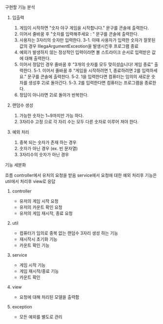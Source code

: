구현할 기능 분석

1. 입츨력
   1) 게임이 시작하면 "숫자 야구 게임을 시작합니다." 문구를 콘솔에 출력한다.
   2) 이어서 줄바꿈 후 "숫자를 입력해주세요 : " 문구를 콘솔에 출력한다.
   3) 사용자는 3자리의 숫자만 입력한다.
      3-1. 이때 사용자가 입력한 숫자가 잘못된값의 경우 IllegaArgumentExceotion을 발생시킨후 프로그램 종료
   4) 예외가 발생하지 않는 정상적인 입력이라면 볼 스트라이크 순서로 입력받은 값에 대해 출력한다.
   5) 이어서 정답인 경우 줄바꿈 후 "3개의 숫자를 모두 맞히셨습니다! 게임 종료" 출력한다.
      5-1. 이어서 줄바꿈 후 "게임을 시작하려면 1, 종료하려면 2를 입력하세요." 문구를 콘솔에 출력한다.
      5-2. 1을 입력한다면 컴퓨터는 임의의 새로운 숫자를 생성후 2)로 돌아간다.
      5-3. 2를 입력한다면 컴퓨터는 프로그램을 종료한다.
   6) 정답이 아니라면 2)로 돌아가 반복한다.

2. 랜덤수 생성
   1) 가능한 숫자는 1~9까지만 가능 하다.
   2) 3자리수 고정 으로 각 자리 수는 모두 다른 숫자로 이루어 져야 한다.

3. 예외 처리
   1) 중복 되는 숫자가 존재 하는 경우
   2) 숫자가 아닌 경우 (ex. 빈 문자열)
   3) 3자리수의 숫자가 아닌 경우


기능 세분화

흐름
controller에서 유처의 요청을 받음
service에서 요청애 대한 예외 처리후 기능은 util에서 처리후  view로 응답

1. controller
   - 유저의 게임 시작 요청
   - 유저의 카운트 확인 요청
   - 유저의 게임 재시작, 종료 요청

2. util
   - 컴퓨터가 임의로 중복 없는 랜덤수 3자리 생성 하는 기능
   - 재시작시 초기화 기능
   - 카운트 확인 기능

3. service
   - 게임 시작 기능
   - 게임 재시작/종료 기능
   - 카운트 확인

4. view
   - 요청에 대해 처리된 모델을 출력함

5. exception
   - 모든 예외를 별도로 관리